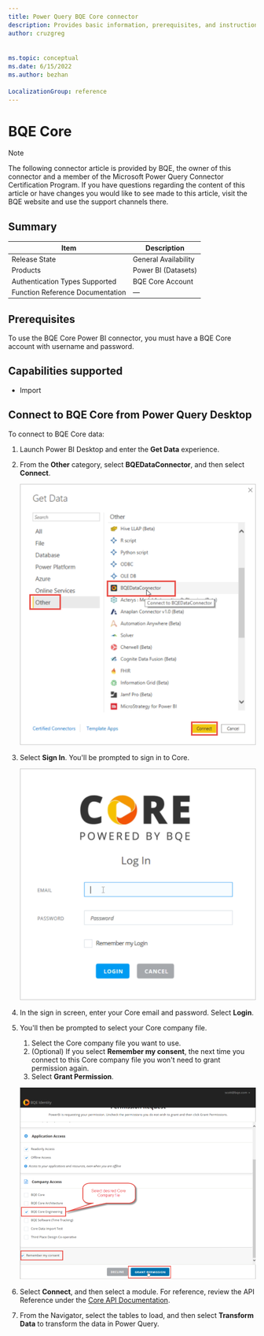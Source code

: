```yaml
---
title: Power Query BQE Core connector
description: Provides basic information, prerequisites, and instructions on how to connect to BQE Core.
author: cruzgreg


ms.topic: conceptual
ms.date: 6/15/2022
ms.author: bezhan

LocalizationGroup: reference
---
```


# BQE Core

>[!Note]
>The following connector article is provided by BQE, the owner of this connector and a member of the Microsoft Power Query Connector Certification Program. If you have questions regarding the content of this article or have changes you would like to see made to this article, visit the BQE website and use the support channels there.

## Summary

| Item | Description |
| ---- | ----------- |
| Release State | General Availability |
| Products | Power BI (Datasets) |
| Authentication Types Supported | BQE Core Account |
| Function Reference Documentation | &mdash; |

## Prerequisites

To use the BQE Core Power BI connector, you must have a BQE Core account with username and password.

## Capabilities supported

* Import

## Connect to BQE Core from Power Query Desktop

To connect to BQE Core data:

1. Launch Power BI Desktop and enter the **Get Data** experience.

2. From the **Other** category, select **BQEDataConnector**, and then select **Connect**.

   ![Get Data.](media/bqe-core/core-bi-9.png)

3. Select **Sign In**. You'll be prompted to sign in to Core.

   ![Login.](media/bqe-core/core-bi-11.png)

4. In the sign in screen, enter your Core email and password. Select **Login**.

5. You'll then be prompted to select your Core company file.
   1. Select the Core company file you want to use.
   1. (Optional) If you select **Remember my consent**, the next time you connect to this Core company file you won't need to grant permission again.
   1. Select **Grant Permission**.

   ![Grant Permissions.](media/bqe-core/core-bi-13.png)

6. Select **Connect**, and then select a module. For reference, review the API Reference under the [Core API Documentation](https://api-explorer.bqecore.com/).

7. From the Navigator, select the tables to load, and then select **Transform Data** to transform the data in Power Query.
